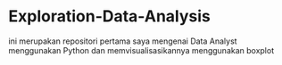 # Exploration-Data-Analysis
ini merupakan repositori pertama saya mengenai Data Analyst
menggunakan Python dan memvisualisasikannya menggunakan boxplot
